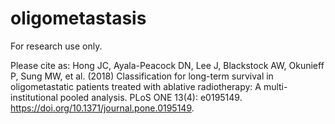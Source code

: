 # oligometastasis

For research use only.

Please cite as: Hong JC, Ayala-Peacock DN, Lee J, Blackstock AW, Okunieff P, Sung MW, et al. (2018) Classification for long-term survival in oligometastatic patients treated with ablative radiotherapy: A multi-institutional pooled analysis.
PLoS ONE 13(4): e0195149. https://doi.org/10.1371/journal.pone.0195149.
